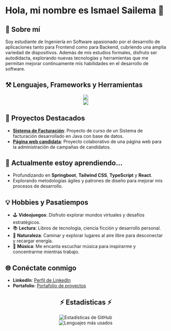 
# Hola, mi nombre es Ismael Sailema 👋

## 👤 Sobre mí
Soy estudiante de Ingeniería en Software apasionado por el desarrollo de aplicaciones tanto para Frontend como para Backend, cubriendo una amplia variedad de dispositivos. Además de mis estudios formales, disfruto ser autodidacta, explorando nuevas tecnologías y herramientas que me permitan mejorar continuamente mis habilidades en el desarrollo de software.

## ⚒️ Lenguajes, Frameworks y Herramientas
<div align="center">
   <img src="https://skillicons.dev/icons?i=java,javascript,typescript,php,python,cpp,mysql,postgresql,nestjs,html,css" /><br>
   <img src="https://skillicons.dev/icons?i=vscode,react,docker,bootstrap,github,git,notion" />
</div>

## 🎯 Proyectos Destacados
- **[Sistema de Facturación](https://github.com/W1llAn/ProyectoEstructuraFinal)**: Proyecto de curso de un Sistema de facturación desarrollado en Java con base de datos. 
- **[Página web candidata](https://github.com/IsmaelSailema20/PaginaWebCandidata)**: Proyecto colaborativo de una página web para la administración de campañas de candidatos.

## 🌱 Actualmente estoy aprendiendo...
- Profundizando en **Springboot**, **Tailwind CSS**, **TypeScript** y **React**.
- Explorando metodologías ágiles y patrones de diseño para mejorar mis procesos de desarrollo.

## 💡 Hobbies y Pasatiempos
- 🕹️ **Videojuegos**: Disfruto explorar mundos virtuales y desafíos estratégicos.
- 📚 **Lectura**: Libros de tecnología, ciencia ficción y desarrollo personal.
- 🌿 **Naturaleza**: Caminar y explorar lugares al aire libre para desconectar y recargar energía.
- 🎵 **Música**: Me encanta escuchar música para inspirarme y concentrarme mientras trabajo.

## 🌐 Conéctate conmigo
- **LinkedIn**: [Perfil de LinkedIn](https://www.linkedin.com/in/ismael-sailema-a04089287/)
- **Portafolio**: [Portafolio de proyectos](https://ismaelsailema20.github.io/portafolio-personal/)

<h2 align="center">⚡ Estadísticas ⚡</h2>

<div align="center">
   <img src="https://github-readme-stats.vercel.app/api?username=IsmaelSailema20&count_private=true&show_icons=true&theme=radical&rank_icon=github" alt="Estadísticas de GitHub" /><br>
   <img src="https://github-readme-stats.vercel.app/api/top-langs/?username=IsmaelSailema20&count_private=true&show_icons=true&locale=en&layout=compact&line_height=20&title_color=7A7ADB&icon_color=2234AE&text_color=D3D3D3&bg_color=0,000000,130F40" alt="Lenguajes más usados" />
</div>


